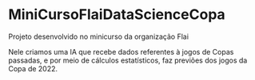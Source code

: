 # MiniCursoFlaiDataScienceCopa
Projeto desenvolvido no minicurso da organização Flai

Nele criamos uma IA que recebe dados referentes à jogos de Copas passadas, e por meio de cálculos estatísticos, faz previões dos jogos da Copa de 2022.
